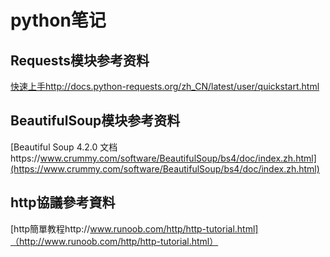 # python笔记

## Requests模块参考资料
[快速上手http://docs.python-requests.org/zh_CN/latest/user/quickstart.html](http://docs.python-requests.org/zh_CN/latest/user/quickstart.html)

## BeautifulSoup模块参考资料
[Beautiful Soup 4.2.0 文档https://www.crummy.com/software/BeautifulSoup/bs4/doc/index.zh.html](https://www.crummy.com/software/BeautifulSoup/bs4/doc/index.zh.html)

## http協議參考資料
[http簡單教程http://www.runoob.com/http/http-tutorial.html]（http://www.runoob.com/http/http-tutorial.html）
